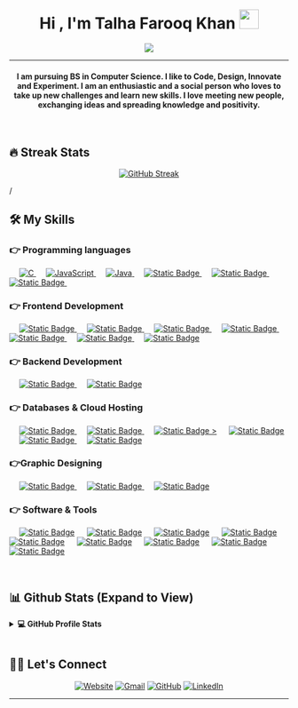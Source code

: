 
<h1 align="center">Hi , I'm Talha Farooq Khan <img src="https://media.giphy.com/media/hvRJCLFzcasrR4ia7z/giphy.gif" width="35"></h1>
<p align="center">
  <a href="https://github.com/DenverCoder1/readme-typing-svg"><img src="https://readme-typing-svg.herokuapp.com?lines=Computer+Science+Student;Full+Stack+Web+Developer;DS%20|%20AI%20|%20ML%20Enthusiast;Graphic%20Designer;Always%20learning%20new%20things&center=true&width=500&height=50"></a>
</p>
<hr/>
<h4 align="center">I am pursuing BS in Computer Science. I like to Code, Design, Innovate and Experiment. I am an enthusiastic and a social person who loves to take up new challenges and learn new skills. I love meeting new people, exchanging ideas and spreading knowledge and positivity.</h4>
<br>

## 🔥 Streak Stats
<p align="center"><a href="https://git.io/streak-stats"><img src="https://streak-stats.demolab.com?user=TFKOrig&theme=outrun&border_radius=12&date_format=j%20M%5B%20Y%5D&mode=weekly&card_width=500&card_height=210" alt="GitHub Streak" /></a>

/
## 🛠️ My Skills

### 👉 Programming languages

<p align="left"> 
  &emsp; 
  <a href="https://www.cprogramming.com/" target="_blank"> 
    <img alt="C" src="https://img.shields.io/badge/_-black?style=for-the-badge&logo=c&logoColor=%23A8B9CC&logoSize=auto&label=C&labelColor=black&color=black">
  </a> 
  &emsp;
  <a href="https://developer.mozilla.org/en-US/docs/Web/JavaScript" target="_blank"> 
     <img alt="JavaScript" src="https://img.shields.io/badge/_-black?style=for-the-badge&logo=javascript&logoColor=%23F7DF1E&logoSize=auto&label=javascript&labelColor=black&color=black">
   </a>
  &emsp;
  <a href="https://www.java.com" target="_blank"> 
    <img alt="Java" src="https://img.shields.io/badge/_-black?style=for-the-badge&logoColor=%23F7DF1E&logoSize=auto&label=JAVA&labelColor=black&color=black">
  </a>
  &emsp;
   <a href="https://www.python.org" target="_blank">
    <img alt="Static Badge" src="https://img.shields.io/badge/_-black?style=for-the-badge&logo=python&logoColor=%233776AB&logoSize=auto&label=Python&labelColor=black&color=black">
  </a>
  &emsp;
  <a href="https://www.php.net/">
    <img alt="Static Badge" src="https://img.shields.io/badge/_-black?style=for-the-badge&logo=php&logoColor=%23777BB4&logoSize=auto&label=PHP&labelColor=black&color=black">
  </a>
  &emsp;
  <a href="https://www.typescriptlang.org/">
    <img alt="Static Badge" src="https://img.shields.io/badge/_-black?style=for-the-badge&logo=typescript&logoColor=%233178C6&logoSize=auto&label=typescript&labelColor=black&color=black">
  </a>
  &emsp;
</p>

### 👉 Frontend Development
<p align="left"> 
  &emsp; 
  <a href="https://www.w3.org/html/" target="_blank"> 
   <img alt="Static Badge" src="https://img.shields.io/badge/_-lightpurple?style=for-the-badge&logo=html5&logoColor=%23E34F26&logoSize=auto&label=HTML&labelColor=black&color=black">
  </a>   
  &emsp;
  <a href="https://www.w3schools.com/css/" target="_blank">
   <img alt="Static Badge" src="https://img.shields.io/badge/_-lightpurple?style=for-the-badge&logo=css3&logoColor=%231572B6&logoSize=auto&label=CSS&labelColor=black&color=black">
  </a> 
   &emsp;
  <a href="https://getbootstrap.com" target="_blank"> 
    <img alt="Static Badge" src="https://img.shields.io/badge/_-lightpurple?style=for-the-badge&logo=bootstrap&logoColor=%237952B3&logoSize=auto&label=HTML&labelColor=black&color=black">
  </a>
&emsp;
	<a href="https://react.dev/" target="_blank">
<img alt="Static Badge" src="https://img.shields.io/badge/_-lightpurple?style=for-the-badge&logo=react&logoColor=%2361DAFB&logoSize=auto&label=REACT&labelColor=black&color=black">
	</a>
&emsp;
	<a href="https://tailwindcss.com/" target="_blank">
<img alt="Static Badge" src="https://img.shields.io/badge/_-lightpurple?style=for-the-badge&logo=tailwindcss&logoColor=%2306B6D4&logoSize=auto&label=TailWindCSS&labelColor=black&color=black">	</a>
</a>
&emsp;
	<a href="https://nextjs.org/" target="_blank">
<img alt="Static Badge" src="https://img.shields.io/badge/_-black?style=for-the-badge&logo=nextdotjs&logoColor=white&logoSize=auto&label=next.js&labelColor=black&color=black">
	</a>
 &emsp;
<a href="https://mui.com/">
<img alt="Static Badge" src="https://img.shields.io/badge/_-lightpurple?style=for-the-badge&logo=mui&logoColor=%23007FFF&logoSize=auto&label=Mui&labelColor=black&color=black">
</a>

### 👉 Backend Development
 &emsp;
<a href="https://nodejs.org/en">
<img alt="Static Badge" src="https://img.shields.io/badge/_-black?style=for-the-badge&logo=nodedotjs&logoColor=%235FA04E&logoSize=auto&label=node.js&labelColor=black&color=black">
</a>
 &emsp;
<a href="https://nestjs.com/">
<img alt="Static Badge" src="https://img.shields.io/badge/_-black?style=for-the-badge&logo=nestjs&logoColor=%23E0234E&logoSize=auto&label=nestjs&labelColor=black&color=black">
</a>

### 👉 Databases & Cloud Hosting
<p align="left">
  &emsp;
    <a href="https://www.mysql.com/"><img alt="Static Badge" src="https://img.shields.io/badge/_-black?style=for-the-badge&logo=mysql&logoColor=%234479A1&logoSize=auto&label=MYSQL&labelColor=black&color=black">
</a>
  &emsp;
    <a href="https://www.mongodb.com/"><img alt="Static Badge" src="https://img.shields.io/badge/_-black?style=for-the-badge&logo=mongodb&logoColor=%2347A248&logoSize=auto&label=mongodb&labelColor=black&color=black">
</a>
  &emsp;
    <a href="https://www.github.com"><img alt="Static Badge" src="https://img.shields.io/badge/_-black?style=for-the-badge&logo=githubpages&logoColor=white&logoSize=auto&labelColor=black&color=black">
></a>
  &emsp;
    <a href="https://www.netlify.com/"><img alt="Static Badge" src="https://img.shields.io/badge/_-black?style=for-the-badge&logo=netlify&logoColor=%2300C7B7&logoSize=auto&label=netlify&labelColor=black&color=black">
</a>  
  &emsp;
    <a href="https://firebase.google.com/"><img alt="Static Badge" src="https://img.shields.io/badge/_-black?style=for-the-badge&logo=firebase&logoColor=%23DD2C00&logoSize=auto&label=firebase&labelColor=black&color=black">
</a>
&emsp;
<a href="https://vercel.com/" target="_blank"><img alt="Static Badge" src="https://img.shields.io/badge/_-black?style=for-the-badge&logo=vercel&logoColor=white&logoSize=auto&label=vercel&labelColor=black&color=black">
</a>
 
 </p>
  
### 👉Graphic Designing
<p align="left">
  &emsp;
   <a href="https://www.adobe.com/in/products/illustrator.html" target="_blank"> 
   <img alt="Static Badge" src="https://img.shields.io/badge/_-black?style=for-the-badge&logo=adobeillustrator&logoColor=%23FF9A00&logoSize=auto&label=adobe%20illustrator&labelColor=black&color=black">
  </a> 
  &emsp;
  <a href="https://www.blender.org/" target="_blank"> 
   <img alt="Static Badge" src="https://img.shields.io/badge/_-black?style=for-the-badge&logo=blender&logoColor=%23E87D0D&logoSize=auto&label=blender&labelColor=black&color=black">
  </a>
    &emsp;
  <a href="#">
  	<img alt="Static Badge" src="https://img.shields.io/badge/_-black?style=for-the-badge&logo=canva&logoColor=%2300C4CC&logoSize=auto&label=canva&labelColor=black&color=black">
  </a>
 </p>

 ### 👉 Software & Tools
 
<p>
  &emsp;
    <a href="#"><img alt="Static Badge" src="https://img.shields.io/badge/_-black?style=for-the-badge&logo=adobe&logoColor=%23FF0000&logoSize=auto&label=adobe&labelColor=black&color=black"></a>
  &emsp;
    <a href="#"><img alt="Static Badge" src="https://img.shields.io/badge/_-black?style=for-the-badge&logo=git&logoColor=%23F05032&logoSize=auto&label=git&labelColor=black&color=black"></a>
  &emsp;
    <a href="#"><img alt="Static Badge" src="https://img.shields.io/badge/_-black?style=for-the-badge&logo=linux&logoColor=%23FCC624&logoSize=auto&label=linux&labelColor=black&color=black"></a>
  &emsp;
    <a href="#"><img alt="Static Badge" src="https://img.shields.io/badge/_-black?style=for-the-badge&logo=googlesheets&logoColor=%2334A853&logoSize=auto&label=google%20sheets&labelColor=black&color=black"></a>
  &emsp;
    <a href="#"><img alt="Static Badge" src="https://img.shields.io/badge/_-black?style=for-the-badge&logoColor=%2334A853&logoSize=auto&label=Visual%20Studio%20Code&labelColor=black&color=black"></a>
  &emsp;
    <a href="#"><img alt="Static Badge" src="https://img.shields.io/badge/_-black?style=for-the-badge&logo=jupyter&logoColor=%23F37626&logoSize=auto&label=jupyter&labelColor=black&color=black"></a>
  &emsp;
    <a href="#"><img alt="Static Badge" src="https://img.shields.io/badge/_-black?style=for-the-badge&logo=stackoverflow&logoColor=%23F58025&logoSize=auto&label=stackoverflow&labelColor=black&color=black"></a>
 &emsp;
    <a href="#"><img alt="Static Badge" src="https://img.shields.io/badge/_-black?style=for-the-badge&logo=cisco&logoColor=%231BA0D7&logoSize=auto&label=cisco%20packet%20tracer&labelColor=black&color=black"></a>
&emsp;
    <a href="#"><img alt="Static Badge" src="https://img.shields.io/badge/_-black?style=for-the-badge&logo=intellijidea&logoColor=white&logoSize=auto&label=intellijidea&labelColor=black&color=black"></a>
</p>
&emsp;
<br/>

## 📊 Github Stats (Expand to View) 


<details> 
  <summary><b>💻 GitHub Profile Stats</b></summary>
  <br/>
  <p align="center">
    <a href="https://github.com/anuraghazra/github-readme-stats"><img alt="Candida's Github Stats" src="https://github-readme-stats.vercel.app/api?username=candida18&show_icons=true&count_private=true&theme=algolia" height="192px"/></a>
<br/>
  &nbsp;
	  <img src="https://github-readme-stats.vercel.app/api/top-langs?username=candida18&show_icons=true&locale=en&layout=compact&theme=algolia" alt="candida18" height="192px"/>
  <br/>
  <b>Note:</b> Top languages is only a metric of the languages my public code consists of and doesn't reflect experience or skill level.
  </p>
</details>

<br/>

## 🙋‍♀️ Let's Connect
<p align="center">
  	<a href="https://tfkportfolio.netlify.app/"><img src="https://img.icons8.com/bubbles/50/000000/web.png" alt="Website"/></a>
	<a href="mailto:bhatkhans7@gmail.com"><img src="https://img.icons8.com/bubbles/50/000000/gmail.png" alt="Gmail"/></a>
	<a href="https://github.com/TFKOrig"><img src="https://img.icons8.com/bubbles/50/000000/github.png" alt="GitHub"/></a>
	<a href="https://www.linkedin.com/in/talha-farooq-khan-705599294/"><img src="https://img.icons8.com/bubbles/50/000000/linkedin.png" alt="LinkedIn"/></a>
	
</p>

<hr/>
